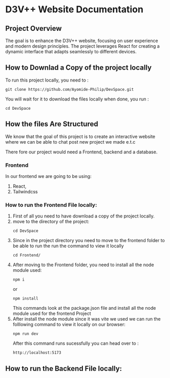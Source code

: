 # D3V++ Website Documentation

## Project Overview

The goal is to enhance the D3V++ website, focusing on user experience and modern design
principles.
The project leverages React for creating a dynamic interface that adapts seamlessly to different
devices.

## How to Downlad a Copy of the project locally

To run this project locally, you need to :

```
git clone https://github.com/Ayomide-Philip/DevSpace.git
```

You will wait for it to download the files locally when done, you run :

```
cd DevSpace
```

## How the files Are Structured

We know that the goal of this project is to create an interactive website where we can be able to chat post new project we made e.t.c

There fore our project would need a Frontend, backend and a database.

### Frontend

In our frontend we are going to be using:

1. React,
2. Tailwindcss

### How to run the Frontend File locally:

1. First of all you need to have download a copy of the project locally.
2. move to the directory of the project:
   ```
   cd DevSpace
   ```
3. Since in the project directory you need to move to the frontend folder to be able to run the run the command to view it locally
   ```
   cd Frontend/
   ```
4. After moving to the Frontend folder, you need to install all the node module used:
   ```
   npm i
   ```
   or
   ```
   npm install
   ```
   This commands look at the package.json file and install all the node module used for the frontend Project
5. After install the node module since it was vite we used we can run the folllowing command to view it locally on our browser:
   ```
   npm run dev
   ```
   After this command runs sucessfully you can head over to :
   ```
   http://localhost:5173
   ```

## How to run the Backend File locally:
